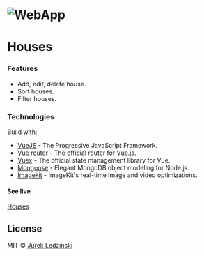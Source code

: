 # ![WebApp]()

# Houses

### Features

- Add, edit, delete house.
- Sort houses.
- Filter houses.

### Technologies

Build with:

- [VueJS](https://vuejs.org/) - The Progressive JavaScript Framework.
- [Vue router](https://router.vuejs.org/) - The official router for Vue.js.
- [Vuex](https://vuex.vuejs.org/) - The official state management library for Vue.
- [Mongoose](https://nodejs.org/en/) - Elegant MongoDB object modeling for Node.js.
- [Imagekit](https://expressjs.com/) - ImageKit's real-time image and video optimizations.

#### See live

[Houses](https://lambent-concha-f0b55d.netlify.app)

## License

MIT © [Jurek Ledziński](https://github.com/jurekledzinski)
